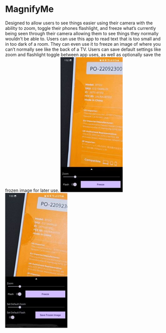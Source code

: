 # MagnifyMe
Designed to allow users to see things easier using their camera with the ability to zoom, toggle their phones flashlight, and freeze what’s currently being seen through their camera allowing them to see things they normally wouldn’t be able to.
Users can use this app to read text that is too small and in too dark of a room. They can even use it to freeze an image of where you can’t normally see like the back of a TV.
Users can save default settings like zoom and flashlight toggle between app uses, as well as optionally save the frozen image for later use.
![Screenshot1](/Screenshot_20240302_135245.jpg?raw=true "Screenshot1")
![Screenshot2](/Screenshot_20240302_135315.jpg?raw=true "Screenshot2")
